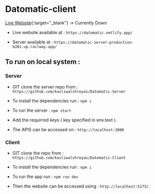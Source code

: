 # Datomatic-client

[Live Website](https://datomatic.netlify.app/){:target="_blank"} -> Currently Down

* Live website available at : ```https://datomatic.netlify.app/```

* Server available at : ```https://datomatic-server-production-b281.up.railway.app/```

## To run on local system :

### Server

* GIT clone the server repo from : ```https://github.com/kasliwalshreyas/Datomatic-Server``` 

* To install the dependencies run : ```npm i``` 

* To run the server : ```npm start```

* Add the requirred keys ( key specified in env.text ).

* The APIS can be accessed on : ```http://localhost:3000```

### Client

* GIT clone the repo from : ```https://github.com/kasliwalshreyas/Datomatic-Client```

* To install the dependencies run : ```npm i```

* To run the app run : ```npm run dev```

* Then the website can be accessed using : ```http://localhost:5173/```.
